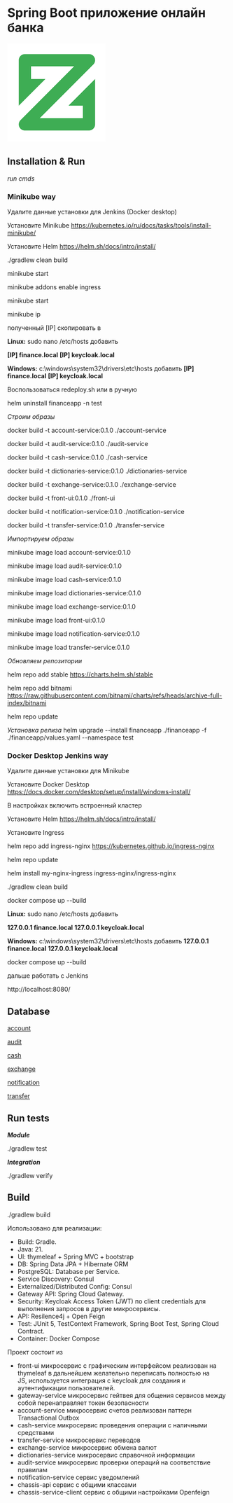 # Spring Boot приложение онлайн банка
![logo.png](front-ui/src/main/resources/static/logo.png)

## Installation & Run
_run cmds_

### Minikube way

Удалите данные установки для Jenkins (Docker desktop)

Установите Minikube
https://kubernetes.io/ru/docs/tasks/tools/install-minikube/

Установите Helm
https://helm.sh/docs/intro/install/

./gradlew clean build

minikube start

minikube addons enable ingress

minikube start

minikube ip

полученный [IP] скопировать в

**Linux:**
sudo nano /etc/hosts
добавить

**[IP] finance.local**
**[IP] keycloak.local**

**Windows:**
c:\windows\system32\drivers\etc\hosts
добавить
**[IP] finance.local**
**[IP] keycloak.local**

Воспользоваться redeploy.sh или в ручную

helm uninstall financeapp -n test

_Строим образы_

docker build -t account-service:0.1.0 ./account-service

docker build -t audit-service:0.1.0 ./audit-service

docker build -t cash-service:0.1.0 ./cash-service

docker build -t dictionaries-service:0.1.0 ./dictionaries-service

docker build -t exchange-service:0.1.0 ./exchange-service

docker build -t front-ui:0.1.0 ./front-ui  

docker build -t notification-service:0.1.0 ./notification-service

docker build -t transfer-service:0.1.0 ./transfer-service

_Импортируем образы_

minikube image load account-service:0.1.0 

minikube image load audit-service:0.1.0 

minikube image load cash-service:0.1.0 

minikube image load dictionaries-service:0.1.0 

minikube image load exchange-service:0.1.0 

minikube image load front-ui:0.1.0 

minikube image load notification-service:0.1.0 

minikube image load transfer-service:0.1.0 


_Обновляем репозитории_

helm repo add stable https://charts.helm.sh/stable

helm repo add bitnami https://raw.githubusercontent.com/bitnami/charts/refs/heads/archive-full-index/bitnami

helm repo update

_Установка релиза_
helm upgrade --install financeapp ./financeapp -f ./financeapp/values.yaml --namespace test




### Docker Desktop Jenkins way

Удалите данные установки для Minikube

Установите Docker Desktop
https://docs.docker.com/desktop/setup/install/windows-install/

В настройках включить встроенный кластер

Установите Helm
https://helm.sh/docs/intro/install/

Установите Ingress

helm repo add ingress-nginx https://kubernetes.github.io/ingress-nginx

helm repo update

helm install my-nginx-ingress ingress-nginx/ingress-nginx

./gradlew clean build

docker compose up --build

**Linux:**
sudo nano /etc/hosts
добавить

**127.0.0.1 finance.local**
**127.0.0.1 keycloak.local**

**Windows:**
c:\windows\system32\drivers\etc\hosts
добавить
**127.0.0.1 finance.local**
**127.0.0.1 keycloak.local**

docker compose up --build

дальше работать с Jenkins

http://localhost:8080/



## Database
[account](account-service/src/main/resources/db/changelog/init-data-account.xml)

[audit](audit-service/src/main/resources/db/changelog/init-storedata-rule.xml)

[cash](cash-service/src/main/resources/db/changelog/init-storedata-cash.xml)

[exchange](exchange-service/src/main/resources/db/changelog/init-storedata-exchange.xml)

[notification](notification-service/src/main/resources/db/changelog/init-storedata-notification.xml)

[transfer](transfer-service/src/main/resources/db/changelog/init-storedata-transfer.xml)



## Run tests
_**Module**_

./gradlew test

_**Integration**_

./gradlew verify

## Build
./gradlew build

Использовано для реализации:
* Build: Gradle.
* Java: 21.
* UI: thymeleaf + Spring MVC + bootstrap
* DB: Spring Data JPA + Hibernate ORM
* PostgreSQL: Database per Service.
* Service Discovery: Consul
* Externalized/Distributed Config: Consul
* Gateway API: Spring Cloud Gateway.
* Security: Keycloak Access Token (JWT) по client credentials для выполнения запросов в другие микросервисы.
* API: Resilence4j + Open Feign
* Test: JUnit 5, TestContext Framework, Spring Boot Test, Spring Cloud Contract.
* Container: Docker Compose

Проект состоит из
* front-ui микросервис с графическим интерфейсом реализован на thymeleaf в дальнейшем желательно переписать полностью на  
JS, используется интеграция c keycloak для создания и аутентификации пользователей.
* gateway-service микросервис гейтвея для общения сервисов между собой перенаправляет токен безопасности
* account-service микросервис счетов реализован паттерн Transactional Outbox
* cash-service микросервис проведения операции с наличными средствами
* transfer-service микросервис переводов
* exchange-service микросервис обмена валют
* dictionaries-service микросервис справочной информации
* audit-service микросервис проверки операций на соответствие правилам
* notification-service сервис уведомлений
* chassis-api сервис с общими классами
* chassis-service-client сервис с общими настройками Openfeign 